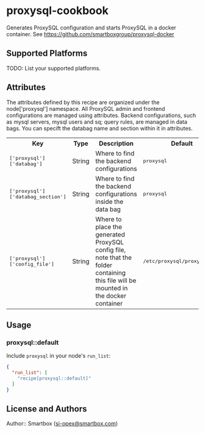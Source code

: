 # proxysql-cookbook

Generates ProxySQL configuration and starts ProxySQL in a docker container.
See https://github.com/smartboxgroup/proxysql-docker

## Supported Platforms

TODO: List your supported platforms.

## Attributes

The attributes defined by this recipe are organized under the node['proxysql'] namespace.
All ProxySQL admin and frontend configurations are managed using attributes.
Backend configurations, such as mysql servers, mysql users and sq; query rules, are managed in data bags. You can specift the databag name and section within it in attributes.

<table>
  <tr>
    <th>Key</th>
    <th>Type</th>
    <th>Description</th>
    <th>Default</th>
  </tr>
  <tr>
    <td><tt>['proxysql']['databag']</tt></td>
    <td>String</td>
    <td>Where to find the backend configurations</td>
    <td><tt>proxysql</tt></td>
  </tr>
  <tr>
    <td><tt>['proxysql']['databag_section']</tt></td>
    <td>String</td>
    <td>Where to find the backend configurations inside the data bag</td>
    <td><tt>proxysql</tt></td>
  </tr>
  <tr>
    <td><tt>['proxysql']['config_file']</tt></td>
    <td>String</td>
    <td>Where to place the generated ProxySQL config file, note that the folder containing this file will be mounted in the docker container</td>
    <td><tt>/etc/proxysql/proxysql.cnf</tt></td>
  </tr>
</table>

## Usage

### proxysql::default

Include `proxysql` in your node's `run_list`:

```json
{
  "run_list": [
    "recipe[proxysql::default]"
  ]
}
```

## License and Authors

Author:: Smartbox (si-opex@smartbox.com)
